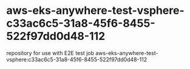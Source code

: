 # aws-eks-anywhere-test-vsphere-c33ac6c5-31a8-45f6-8455-522f97dd0d48-112
repository for use with E2E test job aws-eks-anywhere-test-vsphere:c33ac6c5-31a8-45f6-8455-522f97dd0d48-112

